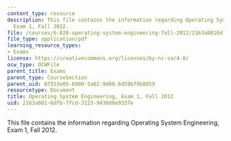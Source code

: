```yaml
---
content_type: resource
description: This file contains the information regarding Operating System Engineering,
  Exam 1, Fall 2012.
file: /courses/6-828-operating-system-engineering-fall-2012/2163a0816dfb7fcd31239430d8e9337e_MIT6_828F12_q12.pdf
file_type: application/pdf
learning_resource_types:
- Exams
license: https://creativecommons.org/licenses/by-nc-sa/4.0/
ocw_type: OCWFile
parent_title: Exams
parent_type: CourseSection
parent_uid: 07553e05-6900-5a02-9d08-6d59bf9b8059
resourcetype: Document
title: Operating System Engineering, Exam 1, Fall 2012
uid: 2163a081-6dfb-7fcd-3123-9430d8e9337e
---
```

This file contains the information regarding Operating System Engineering, Exam 1, Fall 2012.